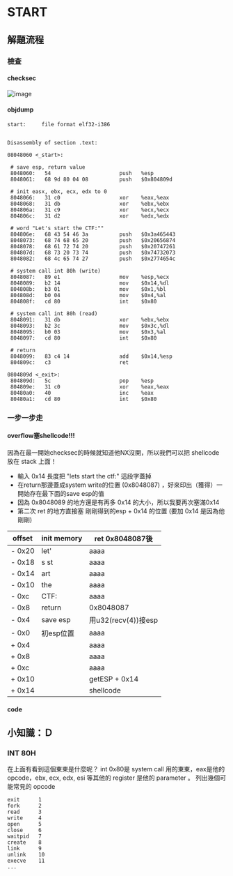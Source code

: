 # START

## 解題流程
### 檢查
#### checksec
![image](https://user-images.githubusercontent.com/59916058/150644673-f44ad00e-662f-43ee-9aa2-1108bb6ee805.png)

#### objdump 
```=
start:     file format elf32-i386


Disassembly of section .text:

08048060 <_start>:
 
 # save esp, return value
 8048060:	54                   	push   %esp
 8048061:	68 9d 80 04 08       	push   $0x804809d
 
 # init easx, ebx, ecx, edx to 0
 8048066:	31 c0                	xor    %eax,%eax
 8048068:	31 db                	xor    %ebx,%ebx
 804806a:	31 c9                	xor    %ecx,%ecx
 804806c:	31 d2                	xor    %edx,%edx
 
 # word "Let's start the CTF:""
 804806e:	68 43 54 46 3a       	push   $0x3a465443
 8048073:	68 74 68 65 20       	push   $0x20656874
 8048078:	68 61 72 74 20       	push   $0x20747261
 804807d:	68 73 20 73 74       	push   $0x74732073
 8048082:	68 4c 65 74 27       	push   $0x2774654c
 
 # system call int 80h (write)
 8048087:	89 e1                	mov    %esp,%ecx
 8048089:	b2 14                	mov    $0x14,%dl
 804808b:	b3 01                	mov    $0x1,%bl
 804808d:	b0 04                	mov    $0x4,%al
 804808f:	cd 80                	int    $0x80
 
 # system call int 80h (read)
 8048091:	31 db                	xor    %ebx,%ebx
 8048093:	b2 3c                	mov    $0x3c,%dl
 8048095:	b0 03                	mov    $0x3,%al
 8048097:	cd 80                	int    $0x80
 
 # return
 8048099:	83 c4 14             	add    $0x14,%esp
 804809c:	c3                   	ret

0804809d <_exit>:
 804809d:	5c                   	pop    %esp
 804809e:	31 c0                	xor    %eax,%eax
 80480a0:	40                   	inc    %eax
 80480a1:	cd 80                	int    $0x80
```
### 一步一步走

#### overflow塞shellcode!!!
因為在最一開始checksec的時候就知道他NX沒開，所以我們可以把 shellcode 放在 stack 上面！
- 輸入 0x14 長度把 "lets start the ctf:" 這段字蓋掉 
-  在return那邊蓋成system write的位置 (0x8048087) ，好來印出（獲得）一開始存在最下面的save esp的值 
-  因為 0x8048089 的地方還是有再多 0x14 的大小，所以我要再次塞滿0x14
-  第二次 ret 的地方直接塞 剛剛得到的esp + 0x14 的位置 (要加 0x14 是因為他剛剛)

|offset |init memory |ret 0x8048087後    |
|-------|------------|------------------|
|- 0x20 |let'        |aaaa              |
|- 0x18 |s st        |aaaa              |
|- 0x14 |art         |aaaa              |
|- 0x10 |the         |aaaa              |
|- 0xc  |CTF:        |aaaa              |
|- 0x8  |return      |0x8048087         |
|- 0x4  |save  esp   |用u32(recv(4))接esp| 
|- 0x0  |初esp位置    |aaaa              |
|+ 0x4  |            |aaaa              |
|+ 0x8  |            |aaaa              |
|+ 0xc  |            |aaaa              |
|+ 0x10 |            |getESP + 0x14     |
|+ 0x14 |            |shellcode         |

#### code


## 小知識：Ｄ
### INT 80H
在上面有看到這個東東是什麼呢？
int 0x80是 system call 用的東東，eax是他的opcode，ebx, ecx, edx, esi 等其他的 register 是他的 parameter 。
列出幾個可能常見的 opcode
```
exit      1
fork      2
read      3
write     4
open      5
close     6
waitpid   7
create    8
link      9
unlink    10
execve    11
...
```



